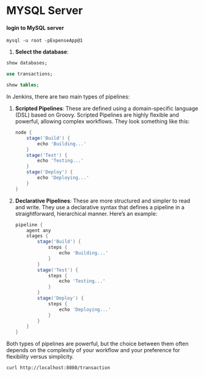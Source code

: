 # MYSQL Server
#### **login to MySQL server**
```shell
mysql -u root -pExpenseApp@1
```
1. **Select the database**:
```sql
show databases;
```



```sql
use transactions;

```
```sql
show tables;
```

In Jenkins, there are two main types of pipelines:

1. **Scripted Pipelines**: These are defined using a domain-specific language (DSL) based on Groovy. Scripted Pipelines are highly flexible and powerful, allowing complex workflows. They look something like this:

    ```groovy
    node {
        stage('Build') {
            echo 'Building...'
        }
        stage('Test') {
            echo 'Testing...'
        }
        stage('Deploy') {
            echo 'Deploying...'
        }
    }
    ```

2. **Declarative Pipelines**: These are more structured and simpler to read and write. They use a declarative syntax that defines a pipeline in a straightforward, hierarchical manner. Here’s an example:

    ```groovy
    pipeline {
        agent any
        stages {
            stage('Build') {
                steps {
                    echo 'Building...'
                }
            }
            stage('Test') {
                steps {
                    echo 'Testing...'
                }
            }
            stage('Deploy') {
                steps {
                    echo 'Deploying...'
                }
            }
        }
    }
    ```

Both types of pipelines are powerful, but the choice between them often depends on the complexity of your workflow and your preference for flexibility versus simplicity.

```bash
curl http://localhost:8080/transaction 
```